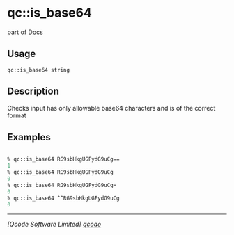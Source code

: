 qc::is_base64
=============

part of [Docs](.)

Usage
-----
`qc::is_base64 string`

Description
-----------
Checks input has only allowable base64 characters and is of the correct format

Examples
--------
```tcl

% qc::is_base64 RG9sbHkgUGFydG9uCg==
1
% qc::is_base64 RG9sbHkgUGFydG9uCg
0
% qc::is_base64 RG9sbHkgUGFydG9uCg=
0
% qc::is_base64 ^^RG9sbHkgUGFydG9uCg
0
```

----------------------------------
*[Qcode Software Limited] [qcode]*

[qcode]: http://www.qcode.co.uk "Qcode Software"